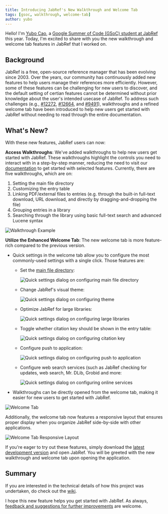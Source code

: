 ```yaml
---
title: Introducing JabRef's New Walkthrough and Welcome Tab
tags: [gsoc, walkthrough, welcome-tab]
author: yubo
---
```


Hello! I'm [Yubo Cao](https://www.yubo-cao.com/), a [Google Summer of Code (GSoC) student at JabRef](https://summerofcode.withgoogle.com/myprojects/details/ae6W329p) this year. Today, I'm excited to share with you the new walkthrough and welcome tab features in JabRef that I worked on.

## Background

JabRef is a free, open-source reference manager that has been evolving since 2003. Over the years, our community has continuously added new features to help users manage their references more efficiently. However, some of these features can be challenging for new users to discover, and the default setting of certian features cannot be determined without prior knowledge about the user's intended usecase of JabRef. To address such challenges (e.g., [#12272](https://github.com/JabRef/jabref/issues/12272), [#12664](https://github.com/JabRef/jabref/issues/12664), and [#9491](https://github.com/JabRef/jabref/issues/9491)), walkthroughs and a refined welcome tab have been introduced to help new users get started with JabRef without needing to read through the entire documentation.

## What's New?

With these new features, JabRef users can now:

**Access Walkthroughs**: We've added walkthroughs to help new users get started with JabRef. These walkthroughs highlight the controls you need to interact with in a step-by-step manner, reducing the need to visit our [documentation](https://docs.jabref.org/) to get started with selected features. Currently, there are five walkthroughs, which are on:

1. Setting the main file directory
2. Customizing the entry table
3. Linking PDF/external files to entries (e.g. through the built-in full-text download, URL download, and directly by dragging-and-dropping the file)
4. Grouping entries in a library
5. Searching through the library using basic full-text search and advanced Lucene syntax

![Walkthrough Example](../img/walkthrough-example.png)

**Utilize the Enhanced Welcome Tab**: The new welcome tab is more feature-rich compared to the previous version.

- Quick settings in the welcome tab allow you to configure the most commonly-used settings with a single click. Those features are:
  - Set the [main file directory](https://docs.jabref.org/finding-sorting-and-cleaning-entries/filelinks):
    
    ![Quick settings dialog on configuring main file directory](../img/quicksettings-main-file-directory.png)
  - Change JabRef's visual theme:
    
    ![Quick settings dialog on configuring theme](../img/quicksettings-theme.png)
  - Optimize JabRef for large libraries:
    
    ![Quick settings dialog on configuring large libraries](../img/quicksettings-large-libraries.png)
  - Toggle whether citation key should be shown in the entry table:

    ![Quick settings dialog on configuring citation key](../img/quicksettings-citation-key.png)
  - Configure push to application:
    
    ![Quick settings dialog on configuring push to application](../img/quicksettings-push-to-application.png)
  - Configure web search services (such as JabRef checking for updates, web search, Mr. DLib, Grobid and more:
    
    ![Quick settings dialog on configuring online services](../img/quick-settings-mr-dlib.png)


- Walkthroughs can be directly opened from the welcome tab, making it easier for new users to get started with JabRef.

![Welcome Tab](../img/welcome-tab.png)

Additionally, the welcome tab now features a responsive layout that ensures proper display when you organize JabRef side-by-side with other applications.

![Welcome Tab Responsive Layout](../img/welcome-tab-responsive-layout.png)

If you're eager to try out these features, simply download the [latest development version](https://builds.jabref.org/main/) and open JabRef. You will be greeted with the new walkthrough and welcome tab upon opening the application.

## Summary

If you are interested in the technical details of how this project was undertaken, do check out the [wiki](https://github.com/JabRef/jabref/wiki/GSoC-2025-%E2%80%90-Walkthrough-and-Welcome-Tab).

I hope this new feature helps you get started with JabRef. As always, [feedback and suggestions for further improvements](https://discourse.jabref.org/c/feedback/3) are welcome.
